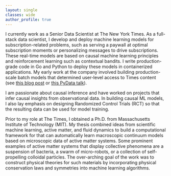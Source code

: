 ```yaml
---
layout: single
classes: wide
author_profile: true
---
```


I currently work as a Senior Data Scientist at The New York Times. As a full-stack data scientist, I develop and deploy machine learning models for subscription-related problems, such as serving a paywall at optimal subscription moments or personalizing messages to drive subscriptions. These real-time models are based on causal machine learning principles and reinforcement learning such as contextual bandits. I write production-grade code in Go and Python to deploy these models in containerized applications. My early work at the company involved building production-scale batch models that determined user-level access to Times content (see [this blog post](https://open.nytimes.com/how-the-new-york-times-uses-machine-learning-to-make-its-paywall-smarter-e5771d5f46f8) or [this PyData talk](https://www.youtube.com/watch?v=6CmS96K6-EE)).

I am passionate about causal inference and have worked on projects that infer causal insights from observational data. In building causal ML models, I also lay emphasis on designing Randomized Control Trials (RCT) so that the resulting data can be used for model training.

Prior to my role at The Times, I obtained a Ph.D. from Massachusetts Institute of Technology (MIT). My thesis combined ideas from scientific machine learning, active matter, and fluid dynamics to build a computational framework for that can automatically learn macroscopic continuum models based on microscopic data of active matter systems. Some prominent examples of active matter systems that display collective phenomena are a suspension of bacteria, a swarm of micro-robots, or a collection of self-propelling colloidal particles. The over-arching goal of the work was to construct physical theories for such materials by incorporating physical conservation laws and symmetries into machine learning algorithms.